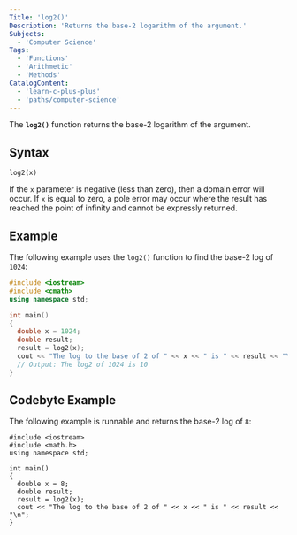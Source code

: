 ```yaml
---
Title: 'log2()'
Description: 'Returns the base-2 logarithm of the argument.'
Subjects:
  - 'Computer Science'
Tags:
  - 'Functions'
  - 'Arithmetic'
  - 'Methods'
CatalogContent:
  - 'learn-c-plus-plus'
  - 'paths/computer-science'
---
```


The **`log2()`** function returns the base-2 logarithm of the argument.

## Syntax

```pseudo
log2(x)
```

If the `x` parameter is negative (less than zero), then a domain error will occur. If `x` is equal to zero, a pole error may occur where the result has reached the point of infinity and cannot be expressly returned.

## Example

The following example uses the `log2()` function to find the base-2 log of `1024`:

```cpp
#include <iostream>
#include <cmath>
using namespace std;

int main()
{
  double x = 1024;
  double result;
  result = log2(x);
  cout << "The log to the base of 2 of " << x << " is " << result << "\n";
  // Output: The log2 of 1024 is 10
}
```

## Codebyte Example

The following example is runnable and returns the base-2 log of `8`:

```codebyte/cpp
#include <iostream>
#include <math.h>
using namespace std;

int main()
{
  double x = 8;
  double result;
  result = log2(x);
  cout << "The log to the base of 2 of " << x << " is " << result << "\n";
}
```
